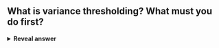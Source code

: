 ## What is variance thresholding? What must you do first?
<details>
<summary><b>Reveal answer</b></summary>
<ul><li>Low varience features contain less informations (e.g. all same number)</li><li>Calculate Variance of each feature, then drop features below some threshold</li><li>First <b>normalise </b>your features!</li></ul><br><img src="../../../../../media/paste-b4707d619972280bc9f3065d3b939f239661094d.jpg"><br>
</details>

